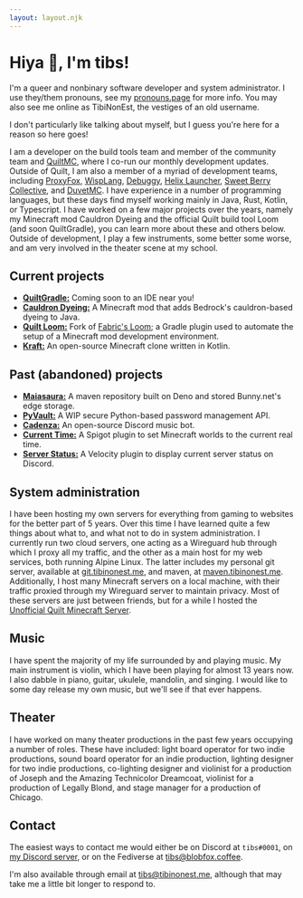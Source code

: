 ```yaml
---
layout: layout.njk
---
```


# Hiya 👋, I'm tibs!

I'm a queer and nonbinary software developer and system administrator.
I use they/them pronouns, see my <a href="https://en.pronouns.page/@tibs" rel="me">pronouns.page</a> for more info.
You may also see me online as TibiNonEst, the vestiges of an old username.


I don't particularly like talking about myself, but I guess you're here for a reason so here goes!

I am a developer on the build tools team and member of the community team and [QuiltMC](https://quiltmc.org), where I co-run our monthly development updates.
Outside of Quilt, I am also a member of a myriad of development teams, including [ProxyFox](https://proxyfox.dev), [WispLang](https://github.com/WispLang), [Debuggy](https://github.com/DebuggyTeam), [Helix Launcher](https://helixlauncher.dev), [Sweet Berry Collective](https://github.com/Sweet-Berry-Collective), and [DuvetMC](https://github.com/DuvetMC).
I have experience in a number of programming languages, but these days find myself working mainly in Java, Rust, Kotlin, or Typescript.
I have worked on a few major projects over the years, namely my Minecraft mod Cauldron Dyeing and the official Quilt build tool Loom (and soon QuiltGradle), you can learn more about these and others below.
Outside of development, I play a few instruments, some better some worse, and am very involved in the theater scene at my school.


## Current projects
- [**QuiltGradle:**]() Coming soon to an IDE near you!
- [**Cauldron Dyeing:**](https://modrinth.com/mod/cauldron-dyeing) A Minecraft mod that adds Bedrock's cauldron-based dyeing to Java.
- [**Quilt Loom:**](https://github.com/QuiltMC/quilt-loom) Fork of [Fabric's Loom](https://github.com/FabricMC/fabric-loom); a Gradle plugin used to automate the setup of a Minecraft mod development environment.
- [**Kraft:**](https://github.com/Oliver-makes-code/Kraft) An open-source Minecraft clone written in Kotlin.


## Past (abandoned) projects
- [**Maiasaura:**](https://github.com/TibiNonEst/Maiasaura) A maven repository built on Deno and stored Bunny.net's edge storage.
- [**PyVault:**](https://github.com/TibiNonEst/PyVault) A WIP secure Python-based password management API.
- [**Cadenza:**](https://github.com/TibiNonEst/Cadenza) An open-source Discord music bot.
- [**Current Time:**](https://github.com/TibiNonEst/current-time) A Spigot plugin to set Minecraft worlds to the current real time.
- [**Server Status:**](https://github.com/TibiNonEst/server-status) A Velocity plugin to display current server status on Discord.


## System administration
I have been hosting my own servers for everything from gaming to websites for the better part of 5 years.
Over this time I have learned quite a few things about what to, and what not to do in system administration.
I currently run two cloud servers, one acting as a Wireguard hub through which I proxy all my traffic, and the other as a main host for my web services, both running Alpine Linux.
The latter includes my personal git server, available at [git.tibinonest.me](https://git.tibinonest.me), and maven, at [maven.tibinonest.me](https://maven.tibinonest.me).
Additionally, I host many Minecraft servers on a local machine, with their traffic proxied through my Wireguard server to maintain privacy.
Most of these servers are just between friends, but for a while I hosted the [Unofficial Quilt Minecraft Server](https://modrinth.com/modpack/uqm).


## Music
I have spent the majority of my life surrounded by and playing music.
My main instrument is violin, which I have been playing for almost 13 years now.
I also dabble in piano, guitar, ukulele, mandolin, and singing.
I would like to some day release my own music, but we'll see if that ever happens.


## Theater
I have worked on many theater productions in the past few years occupying a number of roles.
These have included: light board operator for two indie productions, sound board operator for an indie production, lighting designer for two indie productions, co-lighting designer and violinist for a production of Joseph and the Amazing Technicolor Dreamcoat, violinist for a production of Legally Blond, and stage manager for a production of Chicago.


## Contact
The easiest ways to contact me would either be on Discord at `tibs#0001`, on [my Discord server](https://discord.tibinonest.me), or on the Fediverse at [tibs@blobfox.coffee](https://blobfox.coffee/@tibs).

I'm also available through email at [tibs@tibinonest.me](mailto:tibs@tibinonest.me), although that may take me a little bit longer to respond to.
